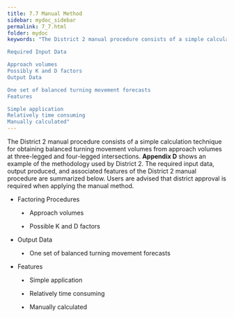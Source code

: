 ```yaml
---
title: 7.7 Manual Method
sidebar: mydoc_sidebar
permalink: 7_7.html
folder: mydoc
keywords: "The District 2 manual procedure consists of a simple calculation technique for obtaining balanced turning movement volumes from approach volumes at three-legged and four-legged intersections. Appendix D shows an example of the methodology used by District 2. The required input data, output produced, and associated features of the District 2 manual procedure are summarized below. Users are advised that district approval is required when applying the manual method.

Required Input Data

Approach volumes
Possibly K and D factors
Output Data

One set of balanced turning movement forecasts
Features

Simple application
Relatively time consuming
Manually calculated"
---
```


<style>
  div{text-align: justify;}
</style>

The District 2 manual procedure consists of a simple calculation technique for obtaining balanced
turning movement volumes from approach volumes at three-legged and four-legged intersections.
<b>Appendix D</b> shows an example of the methodology used by District 2. The required input data,
output produced, and associated features of the District 2 manual procedure are summarized
below. Users are advised that district approval is required when applying the manual method.

<div id="red-square">
<ul><li>Factoring Procedures</li></ul>

<ol>&nbsp;&nbsp;•&nbsp;&nbsp; Approach volumes</ol>
<ol>&nbsp;&nbsp;•&nbsp;&nbsp; Possible K and D factors</ol>
</div>


<div id="red-square">
<ul><li>Output Data</li></ul>

<ol>&nbsp;&nbsp;•&nbsp;&nbsp; One set of balanced turning movement forecasts</ol>
</div>


<div id="red-square">
<ul><li>Features</li></ul>

<ol>&nbsp;&nbsp;•&nbsp;&nbsp; Simple application</ol>
<ol>&nbsp;&nbsp;•&nbsp;&nbsp; Relatively time consuming</ol>
<ol>&nbsp;&nbsp;•&nbsp;&nbsp; Manually calculated</ol>

</div>







